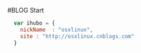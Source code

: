#BLOG Start

```javascript
  var ihubo = {
    nickName  : "osxlinux",
    site : "http://osxlinux.cnblogs.com"
  }
```
